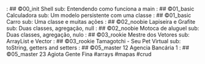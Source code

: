 [](base/000/Readme.md) : ## ©00_init   Shell sub: Entendendo como funciona a main
[](base/001/Readme.md) : ## ©01_basic  Calculadora sub: Um modelo persistente com uma classe
[](base/002/Readme.md) : ## ©01_basic  Carro sub: Uma classe e muitas ações
[](base/004/Readme.md) : ## ©02_noobie Lapiseira e Grafite sub: Duas classes, agregação, null
[](base/003/Readme.md) : ## ©02_noobie Motoca de aluguel sub: Duas classes, agregação, nulo
[](base/005/Readme.md) : ## ©03_rookie Mestre dos Vetores sub: ArrayList e Vector
[](base/006/Readme.md) : ## ©03_rookie Tamagotchi - Seu Pet Virtual sub: toString, getters and setters
[](base/007/Readme.md) : ## ©05_master 12 Agencia Bancária 1
[](base/008/Readme.md) : ## ©05_master 23 Agiota Gente Fina #arrays #mapas #crud
